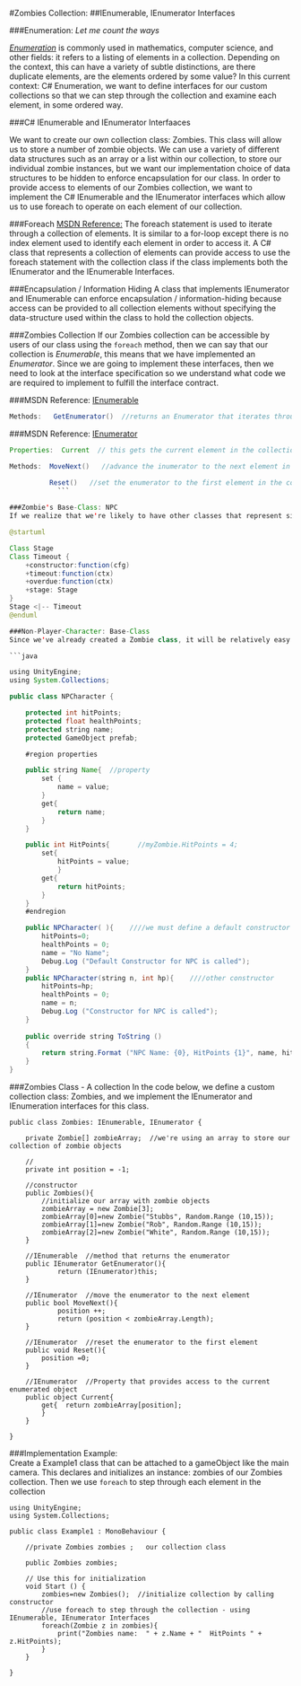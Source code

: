 #Zombies Collection: 
##IEnumerable, IEnumerator Interfaces

###Enumeration:  *Let me count the ways*

[*Enumeration*](https://en.wikipedia.org/wiki/Enumeration) is commonly used in mathematics, computer science, and other fields: it refers to a listing of elements in a collection.  Depending on the context, this can have a variety of subtle distinctions, are there duplicate elements, are the elements ordered by some value?  In this current context:  C# Enumeration, we want to define interfaces for our custom collections so that we can step through the collection and examine each element, in some ordered way. 

###C# IEnumerable and IEnumerator Interfaaces 

We want to create our own collection class:  Zombies.  This class will allow us to store a number of zombie objects.  We can use a variety of different data structures such as an array or a list within our collection, to store our individual zombie instances, but we want our implementation choice of data structures to be hidden to enforce encapsulation for our class. In order to provide access to elements of our Zombies collection, we want to implement the C# IEnumerable and the IEnumerator interfaces which allow us to use foreach to operate on each element of our collection.

###Foreach
[MSDN Reference:](https://msdn.microsoft.com/en-us/library/ttw7t8t6.aspx)   The foreach statement is used to iterate through a collection of elements.  It is similar to a for-loop except there is no index element used to identify each element in order to access it.  A C# class that represents a collection of elements can provide access to use the foreach statement with the collection class if the class implements both the IEnumerator and the IEnumerable Interfaces.  

###Encapsulation / Information Hiding
A class that implements IEnumerator and IEnumerable can enforce encapsulation / information-hiding because access can be provided to all collection elements without specifying the data-structure used within the class to hold the collection objects. 

###Zombies Collection
If our Zombies collection can be accessible by users of our class using the ``foreach`` method, then we can say that our collection is *Enumerable*, this means that we have implemented an *Enumerator*.  Since we are going to implement these interfaces, then we need to look at the interface specification so we understand what code we are required to implement to fulfill the interface contract.

###MSDN Reference:  [IEnumerable](https://msdn.microsoft.com/en-us/library/system.collections.ienumerable.aspx)

```java
Methods:   GetEnumerator()  //returns an Enumerator that iterates through a collection
```

###MSDN Reference:  [IEnumerator](https://msdn.microsoft.com/en-us/library/system.collections.ienumerator.aspx)

```java
Properties:  Current  // this gets the current element in the collection

Methods:  MoveNext()   //advance the inumerator to the next element in the collection

          Reset()   //set the enumerator to the first element in the collection
            ```
            
###Zombie's Base-Class: NPC
If we realize that we're likely to have other classes that represent similar objects to Zombies, it would then make sense for use to define a Base-Class for all similar types of objects.  We can consider that zombies might be part of a larger classification of non-player-characters (NPC) that we'd have in a game, we can imagine we'll have other NPC types in our program.  It will be helpful to be able to group these similar objects in a collection, and if we make all similar classes inherit from the same base-class this will make it easy to manage a group of these similar objects.  

@startuml

Class Stage
Class Timeout {
    +constructor:function(cfg)
    +timeout:function(ctx)
    +overdue:function(ctx)
    +stage: Stage
}
Stage <|-- Timeout
@enduml

###Non-Player-Character: Base-Class
Since we've already created a Zombie class, it will be relatively easy to determine the required class: instance-variables and class methods that we'd need for a base-class that would be a parent-class for Zombies and other NPCs.  We can actually remove code from the zombie class and place that code directly in the NPCharacter base class, then all similar child-classes will inherit the same base-class instance-fields and methods.  The code below defines the NPCharacter Class:

```java

using UnityEngine;
using System.Collections;

public class NPCharacter {

	protected int hitPoints;
	protected float healthPoints;
	protected string name;
	protected GameObject prefab;

	#region properties

	public string Name{  //property
		set {
			name = value;
		}
		get{
			return name;
		}
	}

	public int HitPoints{       //myZombie.HitPoints = 4;
		set{
			hitPoints = value;
			}
		get{
			return hitPoints;
		}
	}
	#endregion

	public NPCharacter( ){    ////we must define a default constructor 
		hitPoints=0;
		healthPoints = 0;
		name = "No Name";
		Debug.Log ("Default Constructor for NPC is called");
	}
	public NPCharacter(string n, int hp){    ////other constructor
		hitPoints=hp;
		healthPoints = 0;
		name = n;
		Debug.Log ("Constructor for NPC is called");
	}
		
	public override string ToString ()
	{
		return string.Format ("NPC Name: {0}, HitPoints {1}", name, hitPoints);
	}
}


```

###Zombies Class - A collection
In the code below, we define a custom collection class:  Zombies, and we implement the IEnumerator and IEnumeration interfaces for this class.

```
public class Zombies: IEnumerable, IEnumerator {
	
	private Zombie[] zombieArray;  //we're using an array to store our collection of zombie objects

	//
	private int position = -1;
	
	//constructor
	public Zombies(){  
		//initialize our array with zombie objects
		zombieArray = new Zombie[3];
		zombieArray[0]=new Zombie("Stubbs", Random.Range (10,15));
		zombieArray[1]=new Zombie("Rob", Random.Range (10,15));
		zombieArray[2]=new Zombie("White", Random.Range (10,15));
	}
	
	//IEnumerable  //method that returns the enumerator
	public IEnumerator GetEnumerator(){
			return (IEnumerator)this;
	}
	
	//IEnumerator  //move the enumerator to the next element
	public bool MoveNext(){
			position ++;
			return (position < zombieArray.Length);
	}
	
	//IEnumerator  //reset the enumerator to the first element
	public void Reset(){
		position =0;
	}
	
	//IEnumerator  //Property that provides access to the current enumerated object
	public object Current{
		get{  return zombieArray[position];  
		}
	}
	
}
```
###Implementation Example:  
Create a Example1 class that can be attached to a gameObject like the main camera.  This declares and initializes an instance: zombies of our Zombies collection.  Then we use ``foreach`` to step through each element in the collection

```
using UnityEngine;
using System.Collections;

public class Example1 : MonoBehaviour {
	
	//private Zombies zombies ;   our collection class
	
	public Zombies zombies;
	
	// Use this for initialization
	void Start () {
		zombies=new Zombies();  //initialize collection by calling constructor
		//use foreach to step through the collection - using IEnumerable, IEnumerator Interfaces
		foreach(Zombie z in zombies){
			print("Zombies name:  " + z.Name + "  HitPoints " + z.HitPoints);
		}
	}
	
}
```